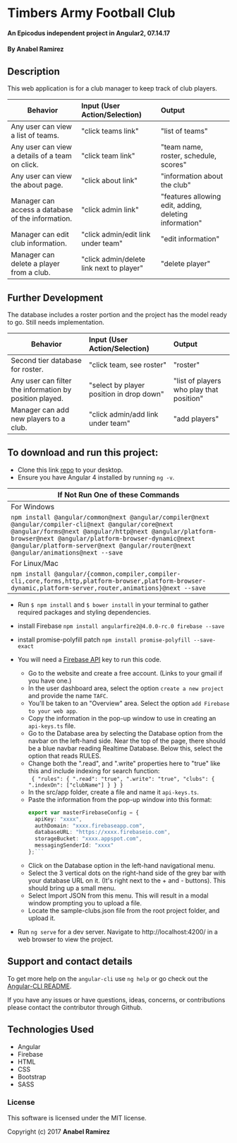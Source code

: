 # Timbers Army Football Club

#### An Epicodus independent project in Angular2, 07.14.17

#### **By Anabel Ramirez**

## Description

This web application is for a club manager to keep track of club players.

|Behavior| Input (User Action/Selection) |Output|
|---|:---|:---|
|Any user can view a list of teams.  | "click teams link"|"list of teams"|
|Any user can view a details of a team on click.  | "click team link"|"team name, roster, schedule, scores"|
|Any user can view the about page.  | "click about link"|"information about the club"|
|Manager can access a database of the information.  | "click admin link"|"features allowing edit, adding, deleting information"|
|Manager can edit club information.  | "click admin/edit link under team"|"edit information"|
|Manager can delete a player from a club.  | "click admin/delete link next to player"|"delete player"|

## Further Development
The database includes a roster portion and the project has the model ready to go. Still needs implementation.

|Behavior| Input (User Action/Selection) |Output|
|---|:---|:---|
|Second tier database for roster.|"click team, see roster"|"roster"|
|Any user can filter the information by position played.  | "select by player position in drop down"|"list of players who play that position"|
|Manager can add new players to a club. | "click admin/add link under team"|"add players"|


## To download and run this project:
- Clone this link  [repo](https://github.com/AnabelGR/club-manager.git) to your desktop.
- Ensure you have Angular 4 installed by running `ng -v`.

| If Not Run One of these Commands |
| --- |
| For Windows |
|`npm install @angular/common@next @angular/compiler@next @angular/compiler-cli@next @angular/core@next @angular/forms@next @angular/http@next @angular/platform-browser@next @angular/platform-browser-dynamic@next @angular/platform-server@next @angular/router@next @angular/animations@next --save` |
| For Linux/Mac |
|`npm install @angular/{common,compiler,compiler-cli,core,forms,http,platform-browser,platform-browser-dynamic,platform-server,router,animations}@next --save` |

- Run `$ npm install` and `$ bower install` in your terminal to gather required packages and styling dependencies.
- install Firebase `npm install angularfire2@4.0.0-rc.0 firebase --save`
- install promise-polyfill patch `npm install promise-polyfill --save-exact`
- You will need a [Firebase API](https://firebase.google.com/) key to run this code.
    - Go to the website and create a free account. (Links to your gmail if you have one.)
    - In the user dashboard area, select the option `create a new project` and provide the name `TAFC`.
    - You'll be taken to an "Overview" area. Select the option `add Firebase to your web app`.
    - Copy the information in the pop-up window to use in creating an `api-keys.ts` file.
    - Go to the Database area by selecting the Database option from the navbar on the left-hand side. Near the top of the page, there should be a blue navbar reading Realtime Database. Below this, select the option that reads RULES.
    - Change both the ".read", and ".write" properties here to "true" like this and include indexing for search function:<br> `
    {
  "rules": {
    ".read": "true",
    ".write": "true",
    "clubs": {
    ".indexOn": ["clubName"]
    }
  }
}`
    - In the src/app folder, create a file and name it `api-keys.ts`.
    - Paste the information from the pop-up window into this format:
        ```typescript
        export var masterFirebaseConfig = {
          apiKey: "xxxx",
          authDomain: "xxxx.firebaseapp.com",
          databaseURL: "https://xxxx.firebaseio.com",
          storageBucket: "xxxx.appspot.com",
          messagingSenderId: "xxxx"
        };```
    - Click on the Database option in the left-hand navigational menu.
    - Select the 3 vertical dots on the right-hand side of the grey bar with your database URL on it. (It's right next to the + and - buttons). This should bring up a small menu.
    - Select Import JSON from this menu. This will result in a modal window prompting you to upload a file.
    - Locate the sample-clubs.json file from the root project folder, and upload it.

- Run `ng serve` for a dev server. Navigate to http://localhost:4200/ in a web browser to view the project.

## Support and contact details
To get more help on the `angular-cli` use `ng help` or go check out the [Angular-CLI README](https://github.com/angular/angular-cli/blob/master/README.md).

If you have any issues or have questions, ideas, concerns, or contributions please contact the contributor through Github.

## Technologies Used
* Angular
* Firebase
* HTML
* CSS
* Bootstrap
* SASS

### License
This software is licensed under the MIT license.

Copyright (c) 2017 **Anabel Ramirez**
